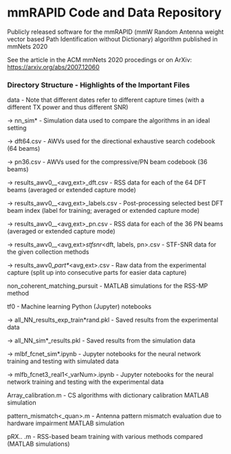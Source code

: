 # mmRAPID Code and Data Repository
Publicly released software for the mmRAPID (mmW Random Antenna weight vector based Path Identification without Dictionary) algorithm published in mmNets 2020

See the article in the ACM mmNets 2020 procedings or on ArXiv:
https://arxiv.org/abs/2007.12060

### Directory Structure - Highlights of the Important Files

data - Note that different dates refer to different capture times (with a different TX power and thus different SNR)

-> nn_sim* - Simulation data used to compare the algorithms in an ideal setting

-> dft64.csv - AWVs used for the directional exhaustive search codebook (64 beams)

-> pn36.csv - AWVs used for the compressive/PN beam codebook (36 beams)

-> results_awv0_<date>_<avg,ext>_dft.csv - RSS data for each of the 64 DFT beams (averaged or extended capture mode)
  
-> results_awv0_<date>_<avg,ext>_labels.csv - Post-processing selected best DFT beam index (label for training; averaged or extended capture mode)
  
-> results_awv0_<date>_<avg,ext>_pn.csv - RSS data for each of the 36 PN beams (averaged or extended capture mode)
  
-> results_awv0_<date>_<avg,ext>_stfsnr_<dft, labels, pn>.csv - STF-SNR data for the given collection methods
  
-> results_awv0_<date>_part*_<avg,ext>.csv - Raw data from the experimental capture (split up into consecutive parts for easier data capture)
  
  
non_coherent_matching_pursuit - MATLAB simulations for the RSS-MP method


tf0 - Machine learning Python (Jupyter) notebooks

-> all_NN_results_exp_train*rand.pkl - Saved results from the experimental data

-> all_NN_sim*_results.pkl - Saved results from the simulation data

-> mlbf_fcnet_sim*.ipynb - Jupyter notebooks for the neural network training and testing with simulated data

-> mlfb_fcnet3_real1<_varNum>.ipynb - Jupyter notebooks for the neural network training and testing with the experimental data


Array_calibration.m - CS algorithms with dictionary calibration MATLAB simulation

pattern_mismatch<_quan>.m - Antenna pattern mismatch evaluation due to hardware impairment MATLAB simulation

pRX.. .m - RSS-based beam training with various methods compared (MATLAB simulations)


